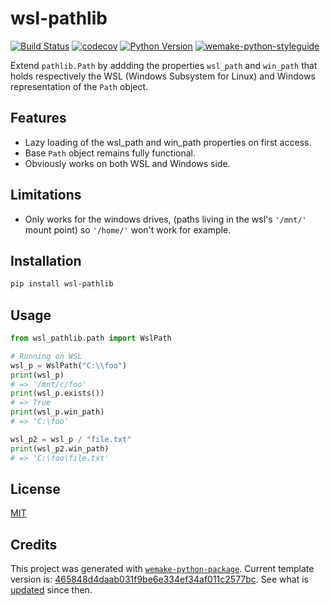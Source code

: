 # wsl-pathlib

[![Build Status](https://github.com/psychonaute/wsl-pathlib/workflows/test/badge.svg?branch=master&event=push)](https://github.com/psychonaute/wsl-pathlib/actions?query=workflow%3Atest)
[![codecov](https://codecov.io/gh/psychonaute/wsl-pathlib/branch/master/graph/badge.svg)](https://codecov.io/gh/psychonaute/wsl-pathlib)
[![Python Version](https://img.shields.io/pypi/pyversions/wsl-pathlib.svg)](https://pypi.org/project/wsl-pathlib/)
[![wemake-python-styleguide](https://img.shields.io/badge/style-wemake-000000.svg)](https://github.com/wemake-services/wemake-python-styleguide)

Extend `pathlib.Path` by addding the properties `wsl_path` and `win_path` that holds respectively the  WSL (Windows Subsystem for Linux) and Windows representation of the `Path` object.


## Features
- Lazy loading of the wsl_path and win_path properties on first access.
- Base `Path` object remains fully functional.
- Obviously works on both WSL and Windows side.

## Limitations
- Only works for the windows drives, (paths living in the wsl's `'/mnt/'` mount point) so `'/home/'` won't work for example.

## Installation

```bash
pip install wsl-pathlib
```


## Usage

```python
from wsl_pathlib.path import WslPath

# Running on WSL
wsl_p = WslPath("C:\\foo")
print(wsl_p)
# => '/mnt/c/foo'
print(wsl_p.exists())
# => True
print(wsl_p.win_path)
# => 'C:\foo'

wsl_p2 = wsl_p / "file.txt"
print(wsl_p2.win_path)
# => 'C:\foo\file.txt'
```

## License

[MIT](https://github.com/psychonaute/wsl-pathlib/blob/master/LICENSE)


## Credits

This project was generated with [`wemake-python-package`](https://github.com/wemake-services/wemake-python-package). Current template version is: [465848d4daab031f9be6e334ef34af011c2577bc](https://github.com/wemake-services/wemake-python-package/tree/465848d4daab031f9be6e334ef34af011c2577bc). See what is [updated](https://github.com/wemake-services/wemake-python-package/compare/465848d4daab031f9be6e334ef34af011c2577bc...master) since then.
